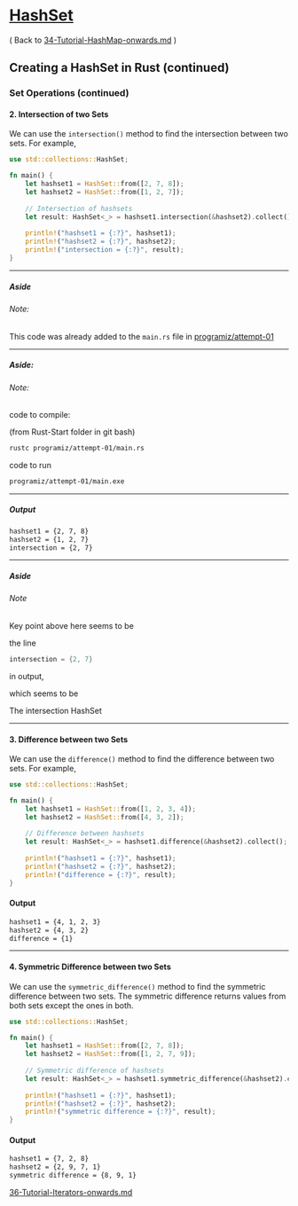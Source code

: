 # [HashSet](https://www.programiz.com/rust/hashset)

( Back to [34-Tutorial-HashMap-onwards.md](/documentation/34-Tutorial-HashSet-onwards.md) )

## Creating a HashSet in Rust (continued)

### Set Operations (continued)

#### 2. Intersection of two Sets

We can use the `intersection()` method to find the intersection between two sets. For example,

```rust
use std::collections::HashSet;

fn main() {
    let hashset1 = HashSet::from([2, 7, 8]);
    let hashset2 = HashSet::from([1, 2, 7]);
    
    // Intersection of hashsets
    let result: HashSet<_> = hashset1.intersection(&hashset2).collect();
    
    println!("hashset1 = {:?}", hashset1);
    println!("hashset2 = {:?}", hashset2);
    println!("intersection = {:?}", result);
}
```

____

##### Aside

###### Note: 

This code was already added to the `main.rs` file in [programiz/attempt-01](../programiz/attempt-01)

____

##### Aside:

###### Note:

code to compile:

(from Rust-Start folder in git bash)

```bash
rustc programiz/attempt-01/main.rs
```

code to run

```bash
programiz/attempt-01/main.exe
```

____

##### Output

```bash
hashset1 = {2, 7, 8}
hashset2 = {1, 2, 7}
intersection = {2, 7}
```

____

##### Aside

###### Note

Key point above here seems to be 

the line

```rust
intersection = {2, 7}
```

in output, 

which seems to be

The intersection HashSet

____

#### 3. Difference between two Sets

We can use the `difference()` method to find the difference between two sets. For example,

```rust
use std::collections::HashSet;

fn main() {
    let hashset1 = HashSet::from([1, 2, 3, 4]);
    let hashset2 = HashSet::from([4, 3, 2]);
    
    // Difference between hashsets
    let result: HashSet<_> = hashset1.difference(&hashset2).collect();
    
    println!("hashset1 = {:?}", hashset1);
    println!("hashset2 = {:?}", hashset2);
    println!("difference = {:?}", result);
}
```

#### Output

```bash
hashset1 = {4, 1, 2, 3}
hashset2 = {4, 3, 2}
difference = {1}
```

____

#### 4. Symmetric Difference between two Sets

We can use the `symmetric_difference()` method to find the symmetric difference between two sets. The symmetric difference returns values from both sets except the ones in both.

```rust
use std::collections::HashSet;

fn main() {
    let hashset1 = HashSet::from([2, 7, 8]);
    let hashset2 = HashSet::from([1, 2, 7, 9]);
    
    // Symmetric difference of hashsets
    let result: HashSet<_> = hashset1.symmetric_difference(&hashset2).collect();
    
    println!("hashset1 = {:?}", hashset1);
    println!("hashset2 = {:?}", hashset2);
    println!("symmetric difference = {:?}", result);
}
```

#### Output

```bash
hashset1 = {7, 2, 8}
hashset2 = {2, 9, 7, 1}
symmetric difference = {8, 9, 1}
```

[36-Tutorial-Iterators-onwards.md](/documentation/36-Tutorial-Iterators-onwards.md)
